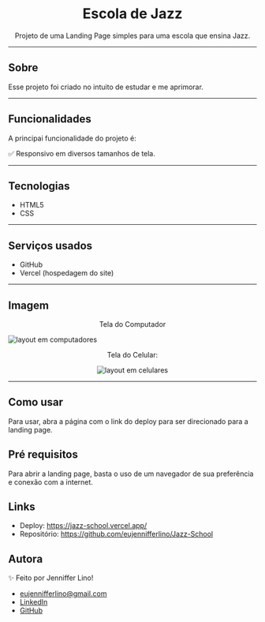 <h1 align="center">Escola de Jazz</h1>
<p align="center">Projeto de uma Landing Page simples para uma escola que ensina Jazz.</p>

---

## Sobre
Esse projeto foi criado no intuito de estudar e me aprimorar.

---

## Funcionalidades
A principai funcionalidade do projeto é:

✅ Responsivo em diversos tamanhos de tela. </br>

---

## Tecnologias
* HTML5
* CSS

---

## Serviços usados
* GitHub
* Vercel (hospedagem do site)

---

## Imagem
<p align="center">Tela do Computador</p>
<img src="https://user-images.githubusercontent.com/111028742/217629737-1741ab52-e800-46b6-9560-c07ded854741.jpg" alt="layout em computadores">

<p align="center">Tela do Celular:</p>
<p align="center">
<img src="https://user-images.githubusercontent.com/111028742/217629238-0c2346c2-0b61-4877-adad-17049c7673cb.jpg" alt="layout em celulares">
</p>

---

## Como usar
Para usar, abra a página com o link do deploy para ser direcionado para a landing page.


## Pré requisitos
Para abrir a landing page, basta o uso de um navegador de sua preferência e conexão com a internet.


## Links
* Deploy: https://jazz-school.vercel.app/
* Repositório: https://github.com/eujennifferlino/Jazz-School


## Autora
✨ Feito por Jenniffer Lino!

* eujennifferlino@gmail.com
* <a href="https://www.linkedin.com/in/jennifferlinoferreira/" target=”_blank”>LinkedIn</a>
* <a href="https://github.com/eujennifferlino" target=”_blank”>GitHub</a>
